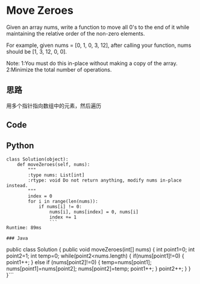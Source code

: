 # Move Zeroes

Given an array nums, write a function to move all 0's to the end of it while maintaining the relative order of the non-zero elements.

For example, given nums = [0, 1, 0, 3, 12], after calling your function, nums should be [1, 3, 12, 0, 0].

Note:
1:You must do this in-place without making a copy of the array.
2:Minimize the total number of operations.

## 思路
用多个指针指向数组中的元素，然后遍历

## Code

## Python
```
class Solution(object):
    def moveZeroes(self, nums):
        """
        :type nums: List[int]
        :rtype: void Do not return anything, modify nums in-place instead.
        """
        index = 0
        for i in range(len(nums)):
            if nums[i] != 0:
                nums[i], nums[index] = 0, nums[i]
                index += 1
                ```
Runtime: 89ms

### Java
```
public class Solution {
    public void moveZeroes(int[] nums) {
        int point1=0;
        int point2=1;
        int temp=0;
        while(point2<nums.length)
        {
            if(nums[point1]!=0)
            {
                point1++;
            }
            else if (nums[point2]!=0)
            {
                temp=nums[point1];
                nums[point1]=nums[point2];
                nums[point2]=temp;
                point1++;
            }
            point2++;
        }
    }
}```